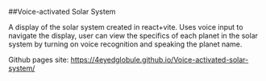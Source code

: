 ##Voice-activated Solar System

A display of the solar system created in react+vite. Uses voice input to navigate the display, user can view the specifics of each planet in the solar system by turning on voice recognition and speaking the planet name.

Github pages site: https://4eyedglobule.github.io/Voice-activated-solar-system/
